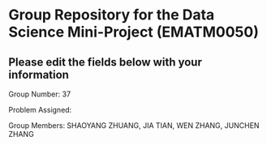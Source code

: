 # Group Repository for the Data Science Mini-Project (EMATM0050)

## Please edit the fields below with your information
Group Number: 37

Problem Assigned: 

Group Members:  SHAOYANG ZHUANG, JIA TIAN, WEN ZHANG, JUNCHEN ZHANG
